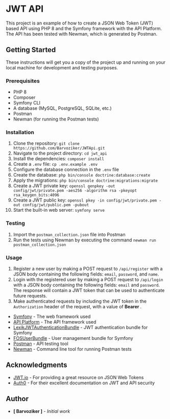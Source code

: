 # JWT API

This project is an example of how to create a JSON Web Token (JWT) based API using PHP 8 and the Symfony framework with the API Platform. The API has been tested with Newman, which is generated by Postman.

## Getting Started

These instructions will get you a copy of the project up and running on your local machine for development and testing purposes.

### Prerequisites

- PHP 8
- Composer
- Symfony CLI
- A database (MySQL, PostgreSQL, SQLite, etc.)
- Postman
- Newman (for running the Postman tests)

### Installation

1. Clone the repository: `git clone https://github.com/Barvoziker/JWTApi.git`
2. Navigate to the project directory: `cd jwt_api`
3. Install the dependencies: `composer install`
4. Create a `.env` file: `cp .env.example .env`
5. Configure the database connection in the `.env` file
6. Create the database: `php bin/console doctrine:database:create`
7. Apply the migrations: `php bin/console doctrine:migrations:migrate`
8. Create a JWT private key: `openssl genpkey -out config/jwt/private.pem -aes256 -algorithm rsa -pkeyopt rsa_keygen_bits:4096`
9. Create a JWT public key: `openssl pkey -in config/jwt/private.pem -out config/jwt/public.pem -pubout`
10. Start the built-in web server: `symfony serve`

### Testing

1. Import the `postman_collection.json` file into Postman
2. Run the tests using Newman by executing the command `newman run postman_collection.json`

### Usage

1. Register a new user by making a POST request to `/api/register` with a JSON body containing the following fields: `email`, `password`, and `name`.
2. Login with the registered user by making a POST request to `/api/login` with a JSON body containing the following fields: `email` and `password`. The response will contain a JWT token that can be used to authenticate future requests.
3. Make authenticated requests by including the JWT token in the `Authorization` header of the request, with a value of **Bearer <token>**.

- [Symfony](https://symfony.com/) - The web framework used
- [API Platform](https://api-platform.com/) - The API framework used
- [LexikJWTAuthenticationBundle](https://github.com/lexik/LexikJWTAuthenticationBundle) - JWT authentication bundle for Symfony
- [FOSUserBundle](https://github.com/FriendsOfSymfony/FOSUserBundle) - User management bundle for Symfony
- [Postman](https://www.postman.com/) - API testing tool
- [Newman](https://github.com/postmanlabs/newman) - Command line tool for running Postman tests

## Acknowledgments

- [JWT.io](https://jwt.io/) - For providing a great resource on JSON Web Tokens
- [Auth0](https://auth0.com/) - For their excellent documentation on JWT and API security

## Author

* **[ Barvoziker ]** - *Initial work*